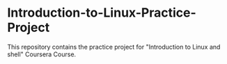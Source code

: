 # Introduction-to-Linux-Practice-Project
This repository contains the practice project for "Introduction to Linux and shell" Coursera Course.
